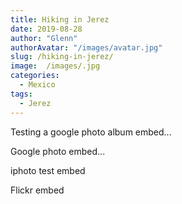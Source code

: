 ```yaml
---
title: Hiking in Jerez
date: 2019-08-28
author: "Glenn"
authorAvatar: "/images/avatar.jpg"
slug: /hiking-in-jerez/
image:  /images/.jpg
categories:
  - Mexico
tags:
  - Jerez
---
```


Testing a google photo album embed...

[](https://photos.app.goo.gl/pciptiiW8Zd7XTX66)

Google photo embed...

[](https://drive.google.com/open?id=1l-VoqLASVUMothZK-J5ALVcwfGFyqhXD4w)

iphoto test embed

[](https://share.icloud.com/photos/03vLBqx8oohyjRidMtQxXCFgg)

Flickr embed

[](https://live.staticflickr.com/65535/48639730587_5d59cb8b83_b.jpg)
